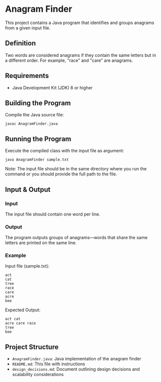 # Anagram Finder

This project contains a Java program that identifies and groups anagrams from a given input file.

## Definition
Two words are considered anagrams if they contain the same letters but in a different order. For example, "race" and "care" are anagrams.

## Requirements
- Java Development Kit (JDK) 8 or higher

## Building the Program
Compile the Java source file:
```
javac AnagramFinder.java
```

## Running the Program
Execute the compiled class with the input file as argument:
```
java AnagramFinder sample.txt
```

Note: The input file should be in the same directory where you run the command or you should provide the full path to the file.

## Input & Output

### Input
The input file should contain one word per line.

### Output
The program outputs groups of anagrams—words that share the same letters are printed on the same line.

### Example

Input file (sample.txt):
```
act
cat
tree
race
care
acre
bee
```

Expected Output:
```
act cat
acre care race
tree
bee
```

## Project Structure
- `AnagramFinder.java`: Java implementation of the anagram finder
- `README.md`: This file with instructions
- `design_decisions.md`: Document outlining design decisions and scalability considerations

